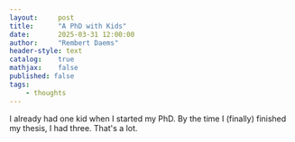 ```yaml
---
layout:     post
title:      "A PhD with Kids"
date:       2025-03-31 12:00:00
author:     "Rembert Daems"
header-style: text
catalog:    true
mathjax:    false
published: false
tags:
    - thoughts
---
```


I already had one kid when I started my PhD. By the time I (finally) finished my thesis, I had three.
That's a lot.